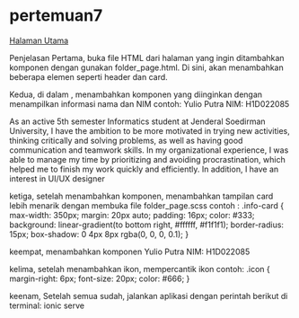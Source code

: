 # pertemuan7

[Halaman Utama](yulio.png)

Penjelasan
Pertama, buka file HTML dari halaman yang ingin ditambahkan komponen dengan gunakan folder_page.html. Di sini, akan menambahkan beberapa elemen seperti header dan card.

Kedua, di dalam <ion-content>, menambahkan komponen yang diinginkan dengan menampilkan informasi nama dan NIM
contoh:
 <ion-card-header>
    <ion-card-title class="card-title">
      <ion-icon name="person-circle-outline" class="icon"></ion-icon>
      Yulio Putra
    </ion-card-title>
    <ion-card-subtitle class="card-subtitle">
      <ion-icon name="school-outline" class="icon"></ion-icon>
      NIM: H1D022085
    </ion-card-subtitle>
  </ion-card-header>
  <ion-card-content>
    <p>As an active 5th semester Informatics student at Jenderal Soedirman University, I have the ambition to be more 
      motivated in trying new activities, thinking critically and solving problems, as well as having good 
      communication and teamwork skills. In my organizational experience, I was able to manage my time by 
      prioritizing and avoiding procrastination, which helped me to finish my work quickly and efficiently. In addition, 
      I have an interest in UI/UX designer</p>
  </ion-card-content>

ketiga, setelah menambahkan komponen, menambahkan tampilan card lebih menarik dengan membuka file folder_page.scss contoh :
.info-card {
  max-width: 350px;
  margin: 20px auto;
  padding: 16px;
  color: #333;
  background: linear-gradient(to bottom right, #ffffff, #f1f1f1);
  border-radius: 15px;
  box-shadow: 0 4px 8px rgba(0, 0, 0, 0.1);
}

keempat, menambahkan komponen <ion-icon>
<ion-card-title class="card-title">
      <ion-icon name="person-circle-outline" class="icon"></ion-icon>
      Yulio Putra
    </ion-card-title>
    <ion-card-subtitle class="card-subtitle">
      <ion-icon name="school-outline" class="icon"></ion-icon>
      NIM: H1D022085
    </ion-card-subtitle>

kelima, setelah menambahkan ikon, mempercantik ikon
contoh:
 .icon {
      margin-right: 6px;
      font-size: 20px;
      color: #666;
    }
  
keenam, Setelah semua sudah, jalankan aplikasi dengan perintah berikut di terminal:
ionic serve




